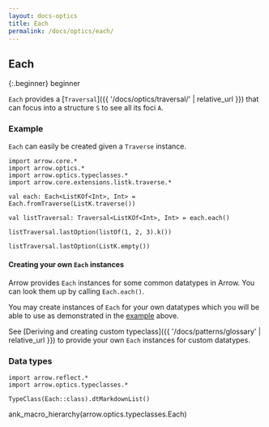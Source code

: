 ```yaml
---
layout: docs-optics
title: Each
permalink: /docs/optics/each/
---
```


## Each

{:.beginner}
beginner

`Each` provides a [`Traversal`]({{ '/docs/optics/traversal/' | relative_url }}) that can focus into a structure `S` to see all its foci `A`.

### Example

`Each` can easily be created given a `Traverse` instance.

```kotlin:ank
import arrow.core.*
import arrow.optics.*
import arrow.optics.typeclasses.*
import arrow.core.extensions.listk.traverse.*

val each: Each<ListKOf<Int>, Int> = Each.fromTraverse(ListK.traverse())

val listTraversal: Traversal<ListKOf<Int>, Int> = each.each()

listTraversal.lastOption(listOf(1, 2, 3).k())
```
```kotlin:ank
listTraversal.lastOption(ListK.empty())
```

#### Creating your own `Each` instances

Arrow provides `Each` instances for some common datatypes in Arrow. You can look them up by calling `Each.each()`.

You may create instances of `Each` for your own datatypes which you will be able to use as demonstrated in the [example](#example) above.

See [Deriving and creating custom typeclass]({{ '/docs/patterns/glossary' | relative_url }}) to provide your own `Each` instances for custom datatypes.

### Data types

```kotlin:ank:replace
import arrow.reflect.*
import arrow.optics.typeclasses.*

TypeClass(Each::class).dtMarkdownList()
```

ank_macro_hierarchy(arrow.optics.typeclasses.Each)
